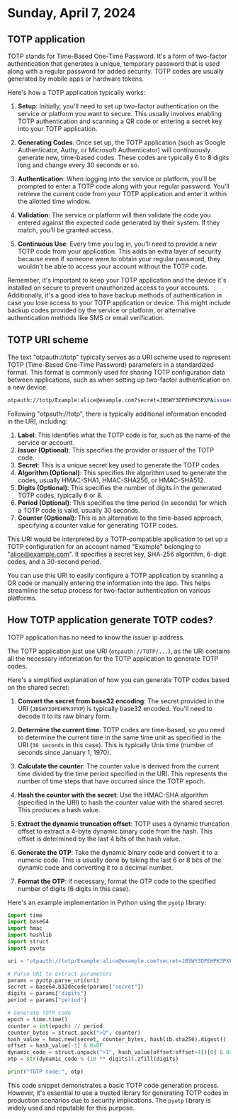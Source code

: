 # Sunday, April 7, 2024

## TOTP application

TOTP stands for Time-Based One-Time Password. It's a form of two-factor authentication that generates a unique, temporary password that is used along with a regular password for added security. TOTP codes are usually generated by mobile apps or hardware tokens.

Here's how a TOTP application typically works:

1. **Setup**: Initially, you'll need to set up two-factor authentication on the service or platform you want to secure. This usually involves enabling TOTP authentication and scanning a QR code or entering a secret key into your TOTP application.

2. **Generating Codes**: Once set up, the TOTP application (such as Google Authenticator, Authy, or Microsoft Authenticator) will continuously generate new, time-based codes. These codes are typically 6 to 8 digits long and change every 30 seconds or so.

3. **Authentication**: When logging into the service or platform, you'll be prompted to enter a TOTP code along with your regular password. You'll retrieve the current code from your TOTP application and enter it within the allotted time window.

4. **Validation**: The service or platform will then validate the code you entered against the expected code generated by their system. If they match, you'll be granted access.

5. **Continuous Use**: Every time you log in, you'll need to provide a new TOTP code from your application. This adds an extra layer of security because even if someone were to obtain your regular password, they wouldn't be able to access your account without the TOTP code.

Remember, it's important to keep your TOTP application and the device it's installed on secure to prevent unauthorized access to your accounts. Additionally, it's a good idea to have backup methods of authentication in case you lose access to your TOTP application or device. This might include backup codes provided by the service or platform, or alternative authentication methods like SMS or email verification.

## TOTP URI scheme

The text "otpauth://totp" typically serves as a URI scheme used to represent TOTP (Time-Based One-Time Password) parameters in a standardized format. This format is commonly used for sharing TOTP configuration data between applications, such as when setting up two-factor authentication on a new device.

```sh
otpauth://totp/Example:alice@example.com?secret=JBSWY3DPEHPK3PXP&issuer=Example&algorithm=SHA256&digits=6&period=30
```

Following "otpauth://totp", there is typically additional information encoded in the URI, including:

1. **Label**: This identifies what the TOTP code is for, such as the name of the service or account.
2. **Issuer (Optional)**: This specifies the provider or issuer of the TOTP code.
3. **Secret**: This is a unique secret key used to generate the TOTP codes.
4. **Algorithm (Optional)**: This specifies the algorithm used to generate the codes, usually HMAC-SHA1, HMAC-SHA256, or HMAC-SHA512.
5. **Digits (Optional)**: This specifies the number of digits in the generated TOTP codes, typically 6 or 8.
6. **Period (Optional)**: This specifies the time period (in seconds) for which a TOTP code is valid, usually 30 seconds.
7. **Counter (Optional)**: This is an alternative to the time-based approach, specifying a counter value for generating TOTP codes.

This URI would be interpreted by a TOTP-compatible application to set up a TOTP configuration for an account named "Example" belonging to "alice@example.com". It specifies a secret key, SHA-256 algorithm, 6-digit codes, and a 30-second period.

You can use this URI to easily configure a TOTP application by scanning a QR code or manually entering the information into the app. This helps streamline the setup process for two-factor authentication on various platforms.


## How TOTP application generate TOTP codes?

TOTP application has no need to know the issuer ip address.

The TOTP application just use URI (`otpauth://TOTP/...`), as the URI contains all the necessary information for the TOTP application to generate TOTP codes.

Here's a simplified explanation of how you can generate TOTP codes based on the shared secret:

1. **Convert the secret from base32 encoding**: The secret provided in the URI (`JBSWY3DPEHPK3PXP`) is typically base32 encoded. You'll need to decode it to its raw binary form.

2. **Determine the current time**: TOTP codes are time-based, so you need to determine the current time in the same time unit as specified in the URI (`30 seconds` in this case). This is typically Unix time (number of seconds since January 1, 1970).

3. **Calculate the counter**: The counter value is derived from the current time divided by the time period specified in the URI. This represents the number of time steps that have occurred since the TOTP epoch.

4. **Hash the counter with the secret**: Use the HMAC-SHA algorithm (specified in the URI) to hash the counter value with the shared secret. This produces a hash value.

5. **Extract the dynamic truncation offset**: TOTP uses a dynamic truncation offset to extract a 4-byte dynamic binary code from the hash. This offset is determined by the last 4 bits of the hash value.

6. **Generate the OTP**: Take the dynamic binary code and convert it to a numeric code. This is usually done by taking the last 6 or 8 bits of the dynamic code and converting it to a decimal number.

7. **Format the OTP**: If necessary, format the OTP code to the specified number of digits (6 digits in this case).

Here's an example implementation in Python using the `pyotp` library:

```python
import time
import base64
import hmac
import hashlib
import struct
import pyotp

uri = "otpauth://totp/Example:alice@example.com?secret=JBSWY3DPEHPK3PXP&issuer=Example&algorithm=SHA256&digits=6&period=30"

# Parse URI to extract parameters
params = pyotp.parse_uri(uri)
secret = base64.b32decode(params["secret"])
digits = params["digits"]
period = params["period"]

# Generate TOTP code
epoch = time.time()
counter = int(epoch) // period
counter_bytes = struct.pack(">Q", counter)
hash_value = hmac.new(secret, counter_bytes, hashlib.sha256).digest()
offset = hash_value[-1] & 0x0F
dynamic_code = struct.unpack(">I", hash_value[offset:offset+4])[0] & 0x7FFFFFFF
otp = str(dynamic_code % (10 ** digits)).zfill(digits)

print("TOTP code:", otp)
```

This code snippet demonstrates a basic TOTP code generation process. However, it's essential to use a trusted library for generating TOTP codes in production scenarios due to security implications. The `pyotp` library is widely used and reputable for this purpose.
